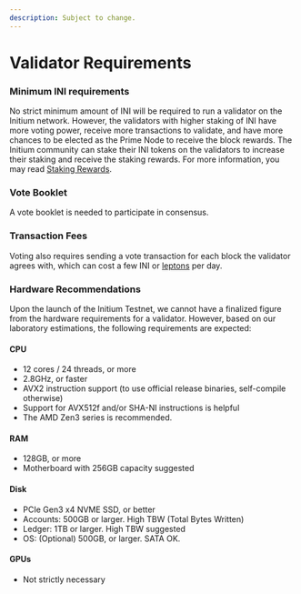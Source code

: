 ```yaml
---
description: Subject to change.
---
```


# Validator Requirements

### Minimum INI requirements

No strict minimum amount of INI will be required to run a validator on the Initium network. However, the validators with higher staking of INI have more voting power, receive more transactions to validate, and have more chances to be elected as the Prime Node to receive the block rewards. The Initium community can stake their INI tokens on the validators to increase their staking and receive the staking rewards. For more information, you may read [Staking Rewards](../initium-ecosystem/crypto-economics/initium-tokenomics/staking-rewards.md).&#x20;

### Vote Booklet

A vote booklet is needed to participate in consensus.&#x20;

### Transaction Fees

Voting also requires sending a vote transaction for each block the validator agrees with, which can cost a few INI or [leptons](../initium-ecosystem/crypto-economics/initium-tokenomics/what-is-inix/what-is-lepton.md) per day.

### Hardware Recommendations

Upon the launch of the Initium Testnet, we cannot have a finalized figure from the hardware requirements for a validator. However, based on our laboratory estimations, the following requirements are expected:

#### CPU

* 12 cores / 24 threads, or more
* 2.8GHz, or faster
* AVX2 instruction support (to use official release binaries, self-compile otherwise)
* Support for AVX512f and/or SHA-NI instructions is helpful
* The AMD Zen3 series is recommended.

#### RAM

* 128GB, or more
* Motherboard with 256GB capacity suggested

#### Disk

* PCIe Gen3 x4 NVME SSD, or better
* Accounts: 500GB or larger. High TBW (Total Bytes Written)
* Ledger: 1TB or larger. High TBW suggested
* OS: (Optional) 500GB, or larger. SATA OK.

#### GPUs

* Not strictly necessary

